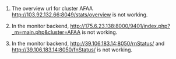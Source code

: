 1. The overview url for cluster AFAA http://103.92.132.66:8049/stats/overview is not working.

2. In the monitor backend, http://175.6.23.138:8000/9401/index.php?_m=main.php&cluster=AFAA is not working.

3. In the monitor backend, http://39.106.183.14:8050/rnStatus/ and http://39.106.183.14:8050/fnStatus/ is not working.